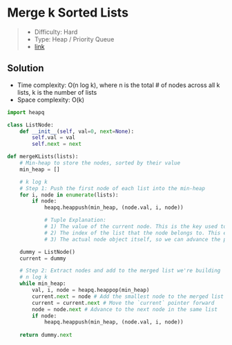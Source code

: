 # Merge k Sorted Lists

> - Difficulty: Hard
> - Type: Heap / Priority Queue
> - [link](https://leetcode.com/problems/merge-k-sorted-lists/)

## Solution
- Time complexity: O(n log k), where n is the total # of nodes across all k lists, k is the number of lists
- Space complexity: O(k)

```python
import heapq

class ListNode:
    def __init__(self, val=0, next=None):
        self.val = val
        self.next = next

def mergeKLists(lists):
    # Min-heap to store the nodes, sorted by their value
    min_heap = []

    # k log k
    # Step 1: Push the first node of each list into the min-heap
    for i, node in enumerate(lists):
        if node:
            heapq.heappush(min_heap, (node.val, i, node))

            # Tuple Explanation:
            # 1) The value of the current node. This is the key used to order elements in the heap. The heapq module automatically organizes the heap based on the first element of the tuple (smallest node.val comes to the top).
            # 2) The index of the list that the node belongs to. This ensures that two nodes with the same value can still be distinguished in the heap.
            # 3) The actual node object itself, so we can advance the pointer in its list after popping it from the heap.

    dummy = ListNode()
    current = dummy

    # Step 2: Extract nodes and add to the merged list we're building
    # n log k
    while min_heap:
        val, i, node = heapq.heappop(min_heap)
        current.next = node # Add the smallest node to the merged list
        current = current.next # Move the `current` pointer forward
        node = node.next # Advance to the next node in the same list
        if node:
            heapq.heappush(min_heap, (node.val, i, node))
    
    return dummy.next
```